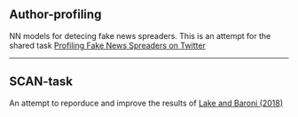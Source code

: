 ## Author-profiling

NN models for detecing fake news spreaders.
This is an attempt for the shared task [Profiling Fake News Spreaders on Twitter](https://pan.webis.de/clef20/pan20-web/author-profiling.html)

---

## SCAN-task

An attempt to reporduce and improve the results of [Lake and Baroni (2018)](https://arxiv.org/abs/1711.00350)
